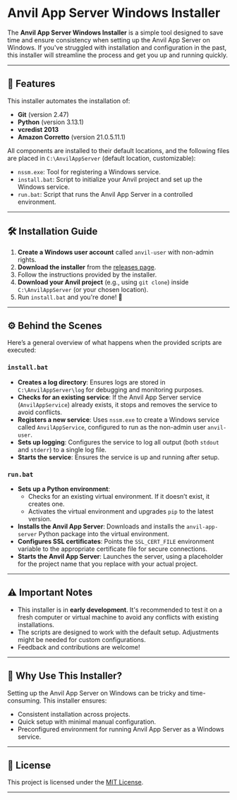 # Anvil App Server Windows Installer

The **Anvil App Server Windows Installer** is a simple tool designed to save time and ensure consistency when setting up the Anvil App Server on Windows. If you've struggled with installation and configuration in the past, this installer will streamline the process and get you up and running quickly.

---

## 🚀 Features

This installer automates the installation of:

- **Git** (version 2.47)
- **Python** (version 3.13.1)
- **vcredist 2013**
- **Amazon Corretto** (version 21.0.5.11.1)

All components are installed to their default locations, and the following files are placed in `C:\AnvilAppServer` (default location, customizable):

- `nssm.exe`: Tool for registering a Windows service.
- `install.bat`: Script to initialize your Anvil project and set up the Windows service.
- `run.bat`: Script that runs the Anvil App Server in a controlled environment.

---

## 🛠️ Installation Guide

1. **Create a Windows user account** called `anvil-user` with non-admin rights.
2. **Download the installer** from the [releases page](https://github.com/carlbomsdata/anvil-app-server-installer/releases).
3. Follow the instructions provided by the installer.
4. **Download your Anvil project** (e.g., using `git clone`) inside `C:\AnvilAppServer` (or your chosen location).
5. Run `install.bat` and you're done! 🎉

---

## ⚙️ Behind the Scenes

Here’s a general overview of what happens when the provided scripts are executed:

### `install.bat`

- **Creates a log directory**: Ensures logs are stored in `C:\AnvilAppServer\log` for debugging and monitoring purposes.
- **Checks for an existing service**: If the Anvil App Server service (`AnvilAppService`) already exists, it stops and removes the service to avoid conflicts.
- **Registers a new service**: Uses `nssm.exe` to create a Windows service called `AnvilAppService`, configured to run as the non-admin user `anvil-user`.
- **Sets up logging**: Configures the service to log all output (both `stdout` and `stderr`) to a single log file.
- **Starts the service**: Ensures the service is up and running after setup.

### `run.bat`

- **Sets up a Python environment**:
  - Checks for an existing virtual environment. If it doesn’t exist, it creates one.
  - Activates the virtual environment and upgrades `pip` to the latest version.
- **Installs the Anvil App Server**: Downloads and installs the `anvil-app-server` Python package into the virtual environment.
- **Configures SSL certificates**: Points the `SSL_CERT_FILE` environment variable to the appropriate certificate file for secure connections.
- **Starts the Anvil App Server**: Launches the server, using a placeholder for the project name that you replace with your actual project.

---

## ⚠️ Important Notes

- This installer is in **early development**. It's recommended to test it on a fresh computer or virtual machine to avoid any conflicts with existing installations.
- The scripts are designed to work with the default setup. Adjustments might be needed for custom configurations.
- Feedback and contributions are welcome!

---

## 🌟 Why Use This Installer?

Setting up the Anvil App Server on Windows can be tricky and time-consuming. This installer ensures:

- Consistent installation across projects.
- Quick setup with minimal manual configuration.
- Preconfigured environment for running Anvil App Server as a Windows service.

---

## 📜 License

This project is licensed under the [MIT License](LICENSE).

---
